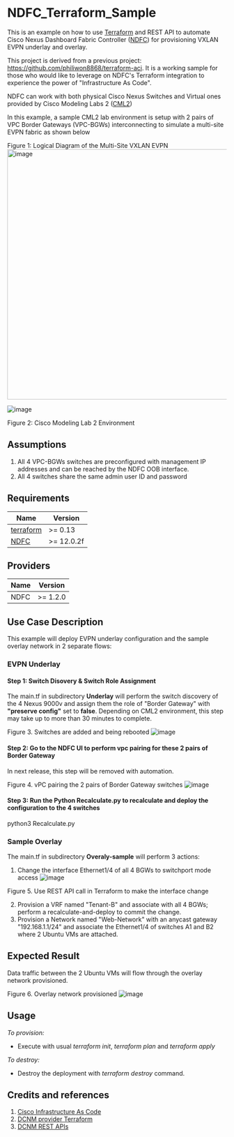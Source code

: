 # NDFC_Terraform_Sample

This is an example on how to use [Terraform](https://www.terraform.io) and REST API to automate Cisco Nexus Dashboard Fabric Controller ([NDFC](https://www.cisco.com/c/en/us/products/collateral/cloud-systems-management/prime-data-center-network-manager/nb-06-ndfc-ds-cte-en.html)) for provisioning VXLAN EVPN underlay and overlay.

This project is derived from a previous project: https://github.com/philiwon8868/terraform-aci. It is a working sample for those who would like to leverage on NDFC's Terraform integration to experience the power of "Infrastructure As Code".

NDFC can work with both physical Cisco Nexus Switches and Virtual ones provided by Cisco Modeling Labs 2 ([CML2](https://www.cisco.com/c/en/us/products/cloud-systems-management/modeling-labs/index.html))

In this example, a sample CML2 lab environment is setup with 2 pairs of VPC Border Gateways (VPC-BGWs) interconnecting to simulate a multi-site EVPN fabric as shown below

Figure 1: Logical Diagram of the Multi-Site VXLAN EVPN
<img width="574" alt="image" src="https://user-images.githubusercontent.com/8743281/158382324-617b083e-99a7-4ada-a6c6-8583acbf5f16.png">

 
![image](https://user-images.githubusercontent.com/8743281/158382811-f16e00da-35b1-4751-b623-188783b1d58e.png)

Figure 2: Cisco Modeling Lab 2 Environment

## Assumptions

1. All 4 VPC-BGWs switches are preconfigured with management IP addresses and can be reached by the NDFC OOB interface.
2. All 4 switches share the same admin user ID and password

## Requirements
Name | Version
---- | -------
[terraform](https://www.terraform.io/downloads.html)| >= 0.13
[NDFC](https://www.cisco.com/c/en/us/products/collateral/cloud-systems-management/prime-data-center-network-manager/nb-06-ndfc-ds-cte-en.html)| >= 12.0.2f

## Providers
Name | Version
---- | -------
NDFC | >= 1.2.0

## Use Case Description

This example will deploy EVPN underlay configuration and the sample overlay network in 2 separate flows:

### EVPN Underlay  
#### Step 1: Switch Disovery & Switch Role Assignment
The main.tf in subdirectory **Underlay** will perform the switch discovery of the 4 Nexus 9000v and assign them the role of "Border Gateway" with **"preserve config"** set to **false**. Depending on CML2 environment, this step may take up to more than 30 minutes to complete.

Figure 3. Switches are added and being rebooted
![image](https://user-images.githubusercontent.com/8743281/158391516-f848d2db-8ee6-4227-ae26-023bc517c2b0.png)

#### Step 2: Go to the NDFC UI to perform vpc pairing for these 2 pairs of Border Gateway
In next release, this step will be removed with automation.

Figure 4. vPC pairing the 2 pairs of Border Gateway switches
![image](https://user-images.githubusercontent.com/8743281/158410253-faa0e0a8-e2f1-445d-86d0-70a202c9455c.png)

#### Step 3: Run the Python Recalculate.py to recalculate and deploy the configuration to the 4 switches
python3 Recalculate.py <name of the Multi-Site fabric> 

### Sample Overlay
The main.tf in subdirectory **Overaly-sample** will perform 3 actions:
1. Change the interface Ethernet1/4 of all 4 BGWs to switchport mode access
 ![image](https://user-images.githubusercontent.com/8743281/158412849-2b4b1a39-dd3c-4fc0-b432-e81d9d18ae17.png)

 Figure 5. Use REST API call in Terraform to make the interface change
 
2. Provision a VRF named "Tenant-B" and associate with all 4 BGWs; perform a recalculate-and-deploy to commit the change.
3. Provision a Network named "Web-Network" with an anycast gateway "192.168.1.1/24" and associate the Ethernet1/4 of switches A1 and B2 where 2 Ubuntu VMs are attached.

## Expected Result
Data traffic between the 2 Ubuntu VMs will flow through the overlay network provisioned.

Figure 6. Overlay network provisioned
![image](https://user-images.githubusercontent.com/8743281/158412220-1928bcb8-f11c-4eca-a08d-9dd9107c5a85.png)

## Usage

*To provision:*
 * Execute with usual *terraform init*, *terraform plan* and *terraform apply*

*To destroy:*
 * Destroy the deployment with *terraform destroy* command.

## Credits and references

1. [Cisco Infrastructure As Code](https://developer.cisco.com/iac/)
2. [DCNM provider Terraform](https://registry.terraform.io/providers/CiscoDevNet/dcnm/latest/docs#cisco-dcnm-provider)
3. [DCNM REST APIs](https://developer.cisco.com/docs/nexus-dashboard/#!nexus-dashboard-fabric-controller-lan-release-12-0-2)
